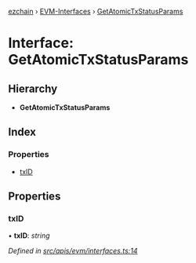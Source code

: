 [ezchain](../README.md) › [EVM-Interfaces](../modules/evm_interfaces.md) › [GetAtomicTxStatusParams](evm_interfaces.getatomictxstatusparams.md)

# Interface: GetAtomicTxStatusParams

## Hierarchy

* **GetAtomicTxStatusParams**

## Index

### Properties

* [txID](evm_interfaces.getatomictxstatusparams.md#txid)

## Properties

###  txID

• **txID**: *string*

*Defined in [src/apis/evm/interfaces.ts:14](https://github.com/EZChain-core/ezchainjs/blob/5511161/src/apis/evm/interfaces.ts#L14)*
